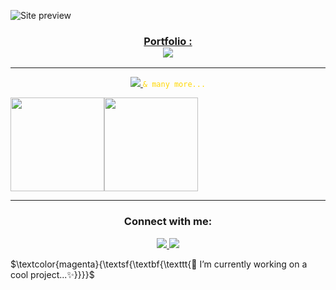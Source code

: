 ![Site preview](https://iili.io/JTyJ444.png)

<h3 align="center">
  <a href="https://imedcherfaoui.com">Portfolio : </a><br />
  <img src="https://skillicons.dev/icons?i=vscode"  href="https://imedcherfaoui.com" />
</h3>
<hr />
<p align="center">
  <a href="https://imedcherfaoui.com">
    <img src="https://skillicons.dev/icons?i=js,ts,html,css,react,nextjs,firebase,nodejs,express,py,tailwind" />
  </a>
  <code style="color : gold">& many more...</code>
</p>

<div style="display: flex; width: 100%;" align="center">
  <a>
    <img height="150" src="https://github-readme-stats.vercel.app/api?username=imedcherfaoui&show_icons=true&theme=radical" />
  </a>
  <a>
    <img height="150" src="https://github-readme-stats.vercel.app/api/top-langs/?username=imedcherfaoui&layout=compact" />
  </a>
</div>


<hr/>
<h3 align="center">Connect with me:</h3>

<p align="center">
  <a href="https://www.linkedin.com/in/cherfaoui-imededdine/">
    <img src="https://skillicons.dev/icons?i=linkedin" />
  </a>
  <a href="https://www.instagram.com/imedoari.jpg/">
    <img src="https://skillicons.dev/icons?i=instagram" />
  </a>
</p>


$\textcolor{magenta}{\textsf{\textbf{\texttt{🔭 I’m currently working on a cool project...✨}}}}$
